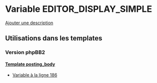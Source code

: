 # Variable EDITOR_DISPLAY_SIMPLE
[Ajouter une description](https://fa-tvars.appspot.com/var/EDITOR_DISPLAY_SIMPLE)

## Utilisations dans les templates

### Version phpBB2

#### [Template posting_body](subsilver/posting_body.md)
* [Variable &agrave; la ligne 186](../subsilver/posting_body.tpl#L186)